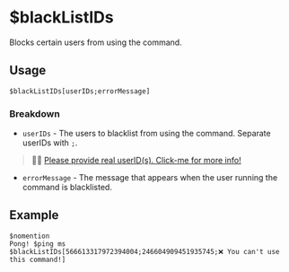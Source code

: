 # $blackListIDs
Blocks certain users from using the command.

## Usage
```
$blackListIDs[userIDs;errorMessage]
```

### Breakdown
- `userIDs` - The users to blacklist from using the command. Separate userIDs with `;`.
> 🧙‍♂️ [Please provide real userID(s). Click-me for more info!](https://support.discord.com/hc/en-us/articles/206346498-Where-can-I-find-my-User-Server-Message-ID-)
- `errorMessage` - The message that appears when the user running the command is blacklisted.

## Example
```
$nomention
Pong! $ping ms
$blackListIDs[566613317972394004;246604909451935745;❌ You can't use this command!]
```
